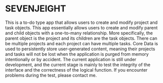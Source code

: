 # SEVENJEIGHT
This is a to-do type app that allows users to create and modify project and task objects. This app essentially allows users to create and modify parent and child objects with a one-to-many relationship. More specifically, the parent object is the project and its children are the task objects. There can be multiple projects and each project can have multiple tasks.  Core Data is used to persistently store user-generated content, meaning their projects and tasks will not be lost when the application is purged from memory intentionally or by accident. The current application is still under development, and the current stage is mainly to test the integrity of the interface and the correctness of the logical function. If you encounter problems during the test, please contact me.
